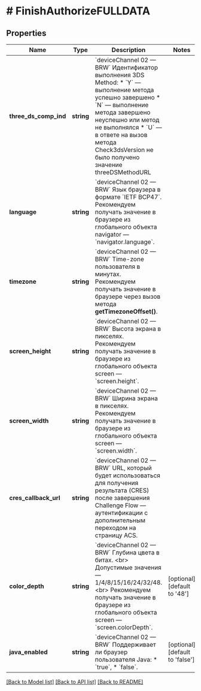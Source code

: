 # # FinishAuthorizeFULLDATA

## Properties

Name | Type | Description | Notes
------------ | ------------- | ------------- | -------------
**three_ds_comp_ind** | **string** | &#x60;deviceChannel 02 — BRW&#x60;   Идентификатор выполнения 3DS Method: * &#x60;Y&#x60; — выполнение метода успешно завершено * &#x60;N&#x60; — выполнение метода завершено неуспешно или метод не выполнялся * &#x60;U&#x60; — в ответе на вызов метода Check3dsVersion не было получено значение threeDSMethodURL |
**language** | **string** | &#x60;deviceChannel 02 — BRW&#x60;   Язык браузера в формате &#x60;IETF BCP47&#x60;. Рекомендуем получать значение в браузере из глобального объекта navigator — &#x60;navigator.language&#x60;. |
**timezone** | **string** | &#x60;deviceChannel 02 — BRW&#x60;   Time-zone пользователя в минутах. Рекомендуем получать значение в браузере через вызов метода **getTimezoneOffset()**. |
**screen_height** | **string** | &#x60;deviceChannel 02 — BRW&#x60;   Высота экрана в пикселях. Рекомендуем получать значение в браузере из глобального объекта screen — &#x60;screen.height&#x60;. |
**screen_width** | **string** | &#x60;deviceChannel 02 — BRW&#x60;   Ширина экрана в пикселях. Рекомендуем получать значение в браузере из глобального объекта screen — &#x60;screen.width&#x60;. |
**cres_callback_url** | **string** | &#x60;deviceChannel 02 — BRW&#x60;   URL, который будет использоваться для получения результата (CRES) после завершения Challenge Flow  — аутентификации с дополнительным переходом на страницу ACS. |
**color_depth** | **string** | &#x60;deviceChannel 02 — BRW&#x60;   Глубина цвета в битах. &lt;br&gt; Допустимые значения — 1/4/8/15/16/24/32/48. &lt;br&gt; Рекомендуем получать значение в браузере из глобального объекта screen — &#x60;screen.colorDepth&#x60;. | [optional] [default to '48']
**java_enabled** | **string** | &#x60;deviceChannel 02 — BRW&#x60;   Поддерживает ли браузер пользователя Java:  * &#x60;true&#x60;, * &#x60;false&#x60;. | [optional] [default to 'false']

[[Back to Model list]](../../README.md#models) [[Back to API list]](../../README.md#endpoints) [[Back to README]](../../README.md)
